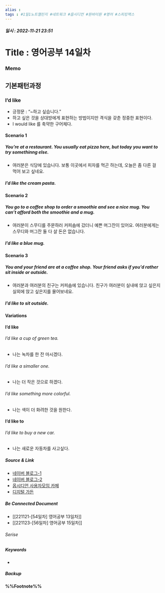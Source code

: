 ```yaml
---
alias : 
tags : #1일1노트챌린지 #네트워크 #옵시디언 #원바이원 #영어 #스피킹맥스
---
```


##### 일시 : 2022-11-21 23:51

# Title : 영어공부 14일차

### Memo

## 기본패턴과정

### I’d like
- 긍정문 : “~하고 싶습니다.”
- 하고 싶은 것을 상대방에게 표현하는 방법이지만 격식을 갖춘 정중한 표현이다.
- I would like 를 축약한 구어체다.

#### Scenario 1

##### You’re at a restaurant. You usually eat pizza here, but today you want to try somethinng else.
- 여러분은 식당에 있습니다. 보통 이곳에서 피자를 먹곤 하는데, 오늘은 좀 다른 걸 먹어 보고 싶네요.

##### I’d like the cream pasta.

#### Scenario 2

##### You go to a coffee shop to order a smoothie and see a nice mug. You can’t afford both the smoothie and a mug.
- 여러분이 스무디를 주문하러 커피숍에 갔더니 예쁜 머그잔이 있어요. 여러분에게는 스무디와 머그잔 둘 다 살 돈은 없습니다.

##### I’d like a blue mug.

#### Scenario 3

##### You and your friend are at a coffee shop. Your friend asks if you’d rather sit inside or outside.
- 여러분과 여러분의 친구는 커피숍에 있습니다. 친구가 여러분이 실내에 앉고 싶은지 실외에 앉고 싶은지를 물어보네요.

##### I’d like to sit outside.

#### Variations

#### I’d like

###### I’d like a cup of green tea.
- 나는 녹차를 한 잔 마시겠다.

###### I’d like a simaller one.
- 나는 더 작은 것으로 하겠다.

###### I’d like something more colorful.
- 나는 색이 더 화려한 것을 원한다.

#### I’d like to

###### I’d like to buy a new car.
- 나는 새로운 자동차를 사고싶다.

##### Source & Link
- [네이버 블로그-1](https://blog.naver.com/hsj6649/222924575325)
- [네이버 블로그-2](https://blog.naver.com/messijessi/221926862639)
- [옵시디언 사용자모임 카페](https://cafe.naver.com/obsidianary/2521)
- [디지털 가든](https://chunghasull.netlify.app/221122-55일차-영어공부-14일차)

##### Be Connected Document
- [[221121-[54일차] 영어공부 13일차]]
- [[221123-[56일차] 영어공부 15일차]]

###### Serise


##### Keywords
- 

##### Backup


#### %%Footnote%%

[^1]: 